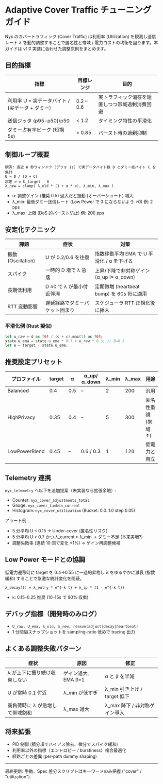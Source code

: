 # Adaptive Cover Traffic チューニングガイド

Nyx のカバートラフィック (Cover Traffic) は利用率 (Utilization) を観測し送信レート λ を動的調整することで匿名性と帯域 / 電力コストの均衡を図ります。本ガイドは v1.0 実装に合わせた調整原則をまとめます。

## 目的指標
| 指標 | 目標レンジ | 目的 |
|------|-----------|------|
| 利用率 U = 実データバイト / (実データ + ダミー) | 0.2 – 0.6 | 実トラフィック偏在を隠匿しつつ帯域過剰消費回避 |
| 送信ジッタ (p95-p50)/p50 | < 1.2 | タイミング特性の平滑化 |
| ダミー占有率ピーク (短期5s) | < 0.85 | バースト時の過剰抑制 |

## 制御ループ概要
```
観測: 直近 W 秒ウィンドウ (デフォ 1s) で実データバイト数 D とダミー総バイト C を集計
U = D / (D + C)
誤差 e = U_target - U
λ_new = clamp( λ_old * (1 + α * e), λ_min, λ_max )
```
- α: 調整ゲイン (推奨 0.5) 過大だと振動 (オーバーシュート) 増大
- λ_min: 最低ダミー送信レート (Low Power で 0 にならないよう >0) 例: 2 pps
- λ_max: 上限 (DoS 的バースト防止) 例: 200 pps

## 安定化テクニック
| 課題 | 症状 | 対策 |
|------|------|------|
| 振動 (Oscillation) | U が 0.2/0.6 を往復 | 指数移動平均 EMA で U 平滑化 / α を下げる |
| スパイク | 一時的 D 増で λ 急落 | 上昇/下降で非対称ゲイン (α_up != α_down) |
| 長期低利用 | D ≈0 で λ が最小付近停滞 | 定期微増 (heartbeat bump) を 60s 毎に適用 |
| RTT 変動影響 | 遅延経路でダミーパケット固まり | スケジューラ RTT 正規化後に挿入 |

### 平滑化例 (Rust 擬似)
```rust
let u_raw = d as f64 / (d + c).max(1) as f64;
state.u_ema = state.u_ema * 0.7 + u_raw * 0.3; // β=0.3
let e = target - state.u_ema;
```

## 推奨設定プリセット
| プロファイル | target | α | α_up/α_down | λ_min | λ_max | 用途 |
|--------------|--------|----|-------------|-------|-------|------|
| Balanced | 0.4 | 0.5 | – | 2 | 200 | 汎用 |
| HighPrivacy | 0.35 | 0.4 | – | 5 | 300 | 匿名性重視 (帯域↑) |
| LowPowerBlend | 0.45 | – | 0.6 / 0.3 | 1 | 120 | 低電力と両立 |

## Telemetry 連携
`nyx_telemetry` へ以下を追加提案（未実装なら拡張余地）:
- Counter: `nyx_cover_adjustments_total`
- Gauge: `nyx_cover_lambda_current`
- Histogram: `nyx_cover_utilization` (Bucket: 0.0..1.0 step 0.05)

アラート例:
- 5 分平均 U < 0.15 → Under-cover (匿名性リスク)
- 5 分平均 U > 0.7 かつ λ_current ≈ λ_min → ダミー不足 (本来実増?)
- 調整失敗率 (連続 10 回で変化 <1%) → ゲイン再調整候補

## Low Power モードとの協調
低電力遷移時に target を 0.4→0.55 に一過的昇格し λ をゆるやかに減衰 (指数緩和) することで急激な統計変化を隠蔽。
```
λ_decay(t) = λ_entry * e^{-k t} + λ_lp * (1 - e^{-k t})
```
- k: 0.15–0.25 推奨 (10–15s で 80% 収束)

## デバッグ指標（開発時のみログ）
- `U_raw, U_ema, λ_old, λ_new, reason(adjust|decay|heartbeat)`
- 1 分間隔スナップショットを sampling-ratio 低めで tracing 出力

## よくある調整失敗パターン
| 症状 | 原因 | 修正 |
|------|------|------|
| λ が上下に振り続け収束しない | ゲイン過大, EMA β=1 | α と β を半減 |
| U が常時 0.1 付近 | λ_min が低すぎ | λ_min 引き上げ / target 低下 |
| 高負荷時に λ が急増して帯域飽和 | λ_max 過大 | λ_max 降下 / 非対称ゲイン導入 |

## 将来拡張
- PID 制御 (積分項でバイアス除去、微分でスパイク緩和)
- 利用率以外の指標（エントロピー / burstiness）複合最適化
- 経路ごとの差異 (per-path dummy shaping)

---
最終更新: 手動。Spec 差分スクリプトはキーワードのみ把握 ("cover" / "utilization").
